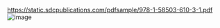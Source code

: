https://static.sdcpublications.com/pdfsample/978-1-58503-610-3-1.pdf  
![image](https://github.com/GinChoYen/Anthony/assets/22329486/56831705-b9bf-49ae-acbe-1ad66dc7695f)
